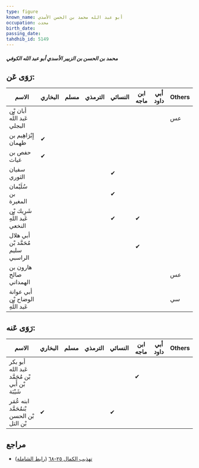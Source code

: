 ```yaml
---
type: figure
known_name: أبو عبد الله محمد بن الحسن الأسدي
occupation: محدث
birth_date:
passing_date:
tahdhib_id: 5149
---
```

##### محمد بن الحسن بن الزبير الأسدي أبو عبد الله الكوفي

## رَوَى عَن:
| الاسم                              | البخاري | مسلم | الترمذي | النسائي | ابن ماجه | أبي داود | Others |
| ---------------------------------- | ------- | ---- | ------- | ------- | -------- | -------- | ------ |
| أبان بْن عَبد اللَّه البجلي        |         |      |         |         |          |          | عس     |
| إِبْرَاهِيم بن طهمان               | ✔       |      |         |         |          |          |        |
| حفص بن غياث                        | ✔       |      |         |         |          |          |        |
| سفيان الثوري                       |         |      |         | ✔       |          |          |        |
| سُلَيْمان بن المغيرة               |         |      |         | ✔       |          |          |        |
| شَرِيك بْن عَبد اللَّهِ النخعي     |         |      |         | ✔       | ✔        |          |        |
| أبي هلال مُحَمَّد بْن سليم الراسبي |         |      |         |         | ✔        |          |        |
| هارون بن صالح الهمداني             |         |      |         |         |          |          | عس     |
| أبي عوانة الوضاح بْن عَبد اللَّهِ  |         |      |         |         |          |          | سي     |
## رَوَى عَنه:
| الاسم                                           | البخاري | مسلم | الترمذي | النسائي | ابن ماجه | أبي داود | Others |
| ----------------------------------------------- | ------- | ---- | ------- | ------- | -------- | -------- | ------ |
| أبو بكر عَبد الله بْن مُحَمَّد بْن أَبي شَيْبَة |         |      |         |         | ✔        |          |        |
| ابنه عُمَر بْنمُحَمَّد بْن الحسن بْن التل       | ✔       |      |         | ✔       |          |          |        |
## مراجع
- [تهذيب الكمال ٢٥-٦٨](obsidian://open?vault=Tahdhib-al-Kamal&file=Figures/٥١٤٩-محمد%20بن%20الحسن%20بن%20الزبير%20الأسدي%20أبو%20عبد%20الله%20الكوفي) ([رابط الشاملة](https://shamela.ws/book/3722/13161))